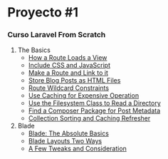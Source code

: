 # Proyecto #1
### Curso Laravel From Scratch

1. The Basics
    *  [How a Route Loads a View](LFTS/The%20Basics/How%20a%20Route%20Loads%20a%20View.md)
    * [Include CSS and JavaScript](/LFTS/The%20Basics/Include%20CSS%20and%20JavaScript.md)
    * [Make a Route and Link to it](/LFTS/The%20Basics/Make%20a%20Route%20and%20Link%20to%20it.md)
    * [Store Blog Posts as HTML Files](/LFTS/The%20Basics/Store%20Blog%20Posts%20as%20HTML%20Files.md)
    * [Route Wildcard Constraints](/LFTS/The%20Basics/Route%20Wildcard%20Constraints.md)
    * [Use Caching for Expensive Operation](/LFTS/The%20Basics/Use%20Caching%20for%20Expensive%20Operations.md)
    * [Use the Filesystem Class to Read a Directory](/LFTS/The%20Basics/Use%20the%20Filesystem%20Class%20to%20Read%20a%20Directory.md)
    * [Find a Composer Package for Post Metadata](/LFTS/The%20Basics/Find%20a%20Composer%20Package%20for%20Post%20Metadata.md)
    * [Collection Sorting and Caching Refresher](/LFTS/The%20Basics/Collection%20Sorting%20and%20Caching%20Refresher.md)
2. Blade
    * [Blade: The Absolute Basics](/LFTS/Blade/Blade%20The%20Absolute%20Basics.md)
    * [Blade Layouts Two Ways](/LFTS/Blade/Blade%20Layouts%20Two%20Ways.md)
    * [A Few Tweaks and Consideration](/LFTS/Blade/A%20Few%20Tweaks%20and%20Consideration.md)